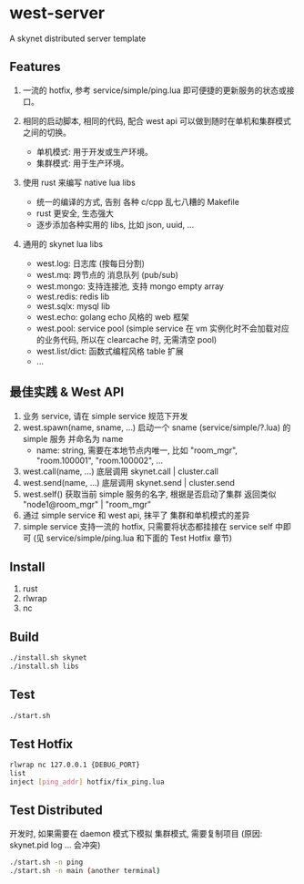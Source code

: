 # west-server
A skynet distributed server template

## Features
1. 一流的 hotfix, 参考 service/simple/ping.lua 即可便捷的更新服务的状态或接口。

2. 相同的启动脚本, 相同的代码, 配合 west api 可以做到随时在单机和集群模式之间的切换。
    * 单机模式: 用于开发或生产环境。
    * 集群模式: 用于生产环境。

3. 使用 rust 来编写 native lua libs
    * 统一的编译的方式, 告别 各种 c/cpp 乱七八糟的 Makefile
    * rust 更安全, 生态强大
    * 逐步添加各种实用的 libs, 比如 json, uuid, ...

4. 通用的 skynet lua libs 
    * west.log: 日志库 (按每日分割)
    * west.mq: 跨节点的 消息队列 (pub/sub)
    * west.mongo: 支持连接池, 支持 mongo empty array
    * west.redis: redis lib
    * west.sqlx: mysql lib
    * west.echo: golang echo 风格的 web 框架
    * west.pool: service pool (simple service 在 vm 实例化时不会加载对应的业务代码, 所以在 clearcache 时, 无需清空 pool)
    * west.list/dict: 函数式编程风格 table 扩展
    * ...

## 最佳实践 & West API
1. 业务 service, 请在 simple service 规范下开发
2. west.spawn(name, sname, ...) 启动一个 sname (service/simple/?.lua) 的 simple 服务 并命名为 name
    * name: string, 需要在本地节点内唯一, 比如 "room_mgr", "room.100001", "room.100002", ...
3. west.call(name, ...) 底层调用 skynet.call | cluster.call
4. west.send(name, ...) 底层调用 skynet.send | cluster.send
5. west.self() 获取当前 simple 服务的名字, 根据是否启动了集群 返回类似 "node1@room_mgr" | "room_mgr"
6. 通过 simple service 和 west api, 抹平了 集群和单机模式的差异
7. simple service 支持一流的 hotfix, 只需要将状态都挂接在 service self 中即可 (见 service/simple/ping.lua 和下面的 Test Hotfix 章节)

## Install
1. rust
2. rlwrap
3. nc

## Build
```bash
./install.sh skynet
./install.sh libs
```

## Test
```bash
./start.sh
```

## Test Hotfix
```bash
rlwrap nc 127.0.0.1 {DEBUG_PORT}
list
inject [ping_addr] hotfix/fix_ping.lua
```

## Test Distributed
开发时, 如果需要在 daemon 模式下模拟 集群模式, 需要复制项目 (原因: skynet.pid log ... 会冲突)
```bash
./start.sh -n ping
./start.sh -n main (another terminal)
```